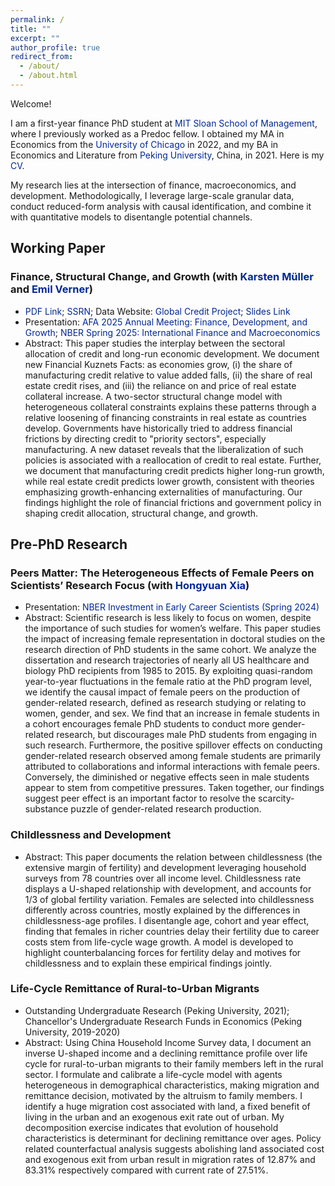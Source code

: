 ```yaml
---
permalink: /
title: ""
excerpt: ""
author_profile: true
redirect_from: 
  - /about/
  - /about.html
---
```


Welcome!

I am a first-year finance PhD student at <a href='https://mitsloan.mit.edu/' style="color:#002896; text-decoration: none;">MIT Sloan School of Management</a>, where I previously worked as a Predoc fellow. I obtained my MA in Economics from the <a href='https://www.uchicago.edu/en' style="color:#002896; text-decoration: none;">University of Chicago</a> in 2022, and my BA in Economics and Literature from <a href='https://english.pku.edu.cn/' style="color:#002896; text-decoration: none;">Peking University</a>, China, in 2021. Here is my <a href='https://paulwdai.github.io/files/CV_Paul_Dai.pdf' style="color:#002896; text-decoration: none;">CV</a>.

My research lies at the intersection of finance, macroeconomics, and development. Methodologically, I leverage large-scale granular data, conduct reduced-form analysis with causal identification, and combine it with quantitative models to disentangle potential channels.

## Working Paper

### Finance, Structural Change, and Growth (with <a href='https://www.karstenmueller.com/' style="color:#002896; text-decoration: none;">Karsten M&uuml;ller</a> and <a href='https://www.emilverner.com/' style="color:#002896; text-decoration: none;">Emil Verner</a>)
  - <a href='https://paulwdai.github.io/files/FinanceStructuralChangeGrowth.pdf' style="color:#002896; text-decoration: none;">PDF Link</a>; <a href='https://papers.ssrn.com/sol3/papers.cfm?abstract_id=5079393' style="color:#002896; text-decoration: none;">SSRN</a>; Data Website: <a href='https://www.globalcreditproject.com/' style="color:#002896; text-decoration: none;">Global Credit Project</a>; <a href='https://paulwdai.github.io/files/Slides_FinanceStructuralChangeGrowth.pdf' style="color:#002896; text-decoration: none;">Slides Link</a>
  - Presentation: <a href='https://www.aeaweb.org/conference/2025/preliminary/1836?q=eNqrVipOLS7OzM8LqSxIVbKqhnGVrAxrawGlCArI' style="color:#002896; text-decoration: none;">AFA 2025 Annual Meeting: Finance, Development, and Growth</a>; <a href='[https://www.aeaweb.org/conference/2025/preliminary/1836?q=eNqrVipOLS7OzM8LqSxIVbKqhnGVrAxrawGlCArI](https://www.nber.org/conferences/international-finance-and-macroeconomics-program-meeting-spring-2025)' style="color:#002896; text-decoration: none;">NBER Spring 2025: International Finance and Macroeconomics</a>
  - Abstract: This paper studies the interplay between the sectoral allocation of credit and long-run economic development. We document new Financial Kuznets Facts: as economies grow, (i) the share of manufacturing credit relative to value added falls, (ii) the share of real estate credit rises, and (iii) the reliance on and price of real estate collateral increase. A two-sector structural change model with heterogeneous collateral constraints explains these patterns through a relative loosening of financing constraints in real estate as countries develop. Governments have historically tried to address financial frictions by directing credit to "priority sectors", especially manufacturing. A new dataset reveals that the liberalization of such policies is associated with a reallocation of credit to real estate. Further, we document that manufacturing credit predicts higher long-run growth, while real estate credit predicts lower growth, consistent with theories emphasizing growth-enhancing externalities of manufacturing.  Our findings highlight the role of financial frictions and government policy in shaping credit allocation, structural change, and growth.

## Pre-PhD Research

### Peers Matter: The Heterogeneous Effects of Female Peers on Scientists’ Research Focus (with <a href='https://hongyuan-xia.github.io/' style="color:#002896; text-decoration: none;">Hongyuan Xia</a>)
  - Presentation: <a href='https://www.nber.org/conferences/investments-early-career-scientists-spring-2024' style="color:#002896; text-decoration: none;">NBER Investment in Early Career Scientists (Spring 2024)</a>
  - Abstract: Scientific research is less likely to focus on women, despite the importance of such studies for women’s welfare. This paper studies the impact of increasing female representation in doctoral studies on the research direction of PhD students in the same cohort. We analyze the dissertation and research trajectories of nearly all US healthcare and biology PhD recipients from 1985 to 2015. By exploiting quasi-random year-to-year fluctuations in the female ratio at the PhD program level, we identify the causal impact of female peers on the production of gender-related research, defined as research studying or relating to women, gender, and sex. We find that an increase in female students in a cohort encourages female PhD students to conduct more gender-related research, but discourages male PhD students from engaging in such research. Furthermore, the positive spillover effects on conducting gender-related research observed among female students are primarily attributed to collaborations and informal interactions with female peers. Conversely, the diminished or negative effects seen in male students appear to stem from competitive pressures. Taken together, our findings suggest peer effect is an important factor to resolve the scarcity-substance puzzle of gender-related research production.


### Childlessness and Development
  - Abstract: This paper documents the relation between childlessness (the extensive margin of fertility) and development leveraging household surveys from 78 countries over all income level. Childlessness rate displays a U-shaped relationship with development, and accounts for 1/3 of global fertility variation. Females are selected into childlessness differently across countries, mostly explained by the differences in childlessness-age profiles. I disentangle age, cohort and year effect, finding that females in richer countries delay their fertility due to career costs stem from life-cycle wage growth. A model is developed to highlight counterbalancing forces for fertility delay and motives for childlessness and to explain these empirical findings jointly.

### Life-Cycle Remittance of Rural-to-Urban Migrants
  - Outstanding Undergraduate Research (Peking University, 2021); Chancellor's Undergraduate Research Funds in Economics (Peking University, 2019-2020)
  - Abstract: Using China Household Income Survey data, I document an inverse U-shaped income and a declining remittance profile over life cycle for rural-to-urban migrants to their family members left in the rural sector. I formulate and calibrate a life-cycle model with agents heterogeneous in demographical characteristics, making migration and remittance decision, motivated by the altruism to family members. I identify a huge migration cost associated with land, a fixed benefit of living in the urban and an exogenous exit rate out of urban. My decomposition exercise indicates that evolution of household characteristics is determinant for declining remittance over ages. Policy related counterfactual analysis suggests abolishing land associated cost and exogenous exit from urban result in migration rates of 12.87% and 83.31% respectively compared with current rate of 27.51%.
